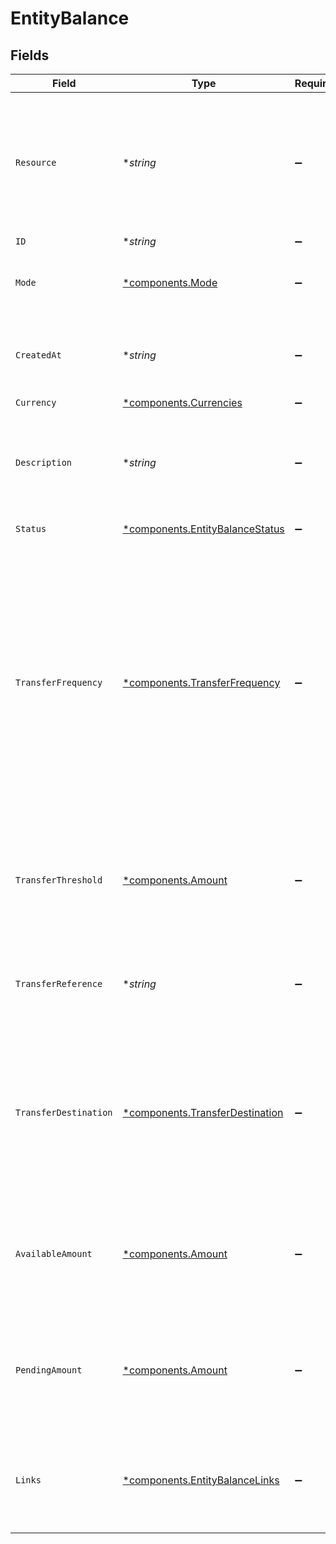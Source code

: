 # EntityBalance


## Fields

| Field                                                                                                                                                                                                                   | Type                                                                                                                                                                                                                    | Required                                                                                                                                                                                                                | Description                                                                                                                                                                                                             | Example                                                                                                                                                                                                                 |
| ----------------------------------------------------------------------------------------------------------------------------------------------------------------------------------------------------------------------- | ----------------------------------------------------------------------------------------------------------------------------------------------------------------------------------------------------------------------- | ----------------------------------------------------------------------------------------------------------------------------------------------------------------------------------------------------------------------- | ----------------------------------------------------------------------------------------------------------------------------------------------------------------------------------------------------------------------- | ----------------------------------------------------------------------------------------------------------------------------------------------------------------------------------------------------------------------- |
| `Resource`                                                                                                                                                                                                              | **string*                                                                                                                                                                                                               | :heavy_minus_sign:                                                                                                                                                                                                      | Indicates the response contains a balance object. Will always contain the string `balance` for this endpoint.                                                                                                           | balance                                                                                                                                                                                                                 |
| `ID`                                                                                                                                                                                                                    | **string*                                                                                                                                                                                                               | :heavy_minus_sign:                                                                                                                                                                                                      | N/A                                                                                                                                                                                                                     | bal_gVMhHKqSSRYJyPsuoPNFH                                                                                                                                                                                               |
| `Mode`                                                                                                                                                                                                                  | [*components.Mode](../../models/components/mode.md)                                                                                                                                                                     | :heavy_minus_sign:                                                                                                                                                                                                      | Whether this entity was created in live mode or in test mode.                                                                                                                                                           | live                                                                                                                                                                                                                    |
| `CreatedAt`                                                                                                                                                                                                             | **string*                                                                                                                                                                                                               | :heavy_minus_sign:                                                                                                                                                                                                      | The entity's date and time of creation, in [ISO 8601](https://en.wikipedia.org/wiki/ISO_8601) format.                                                                                                                   | 2024-03-20T09:13:37.0Z                                                                                                                                                                                                  |
| `Currency`                                                                                                                                                                                                              | [*components.Currencies](../../models/components/currencies.md)                                                                                                                                                         | :heavy_minus_sign:                                                                                                                                                                                                      | N/A                                                                                                                                                                                                                     | EUR                                                                                                                                                                                                                     |
| `Description`                                                                                                                                                                                                           | **string*                                                                                                                                                                                                               | :heavy_minus_sign:                                                                                                                                                                                                      | The description or name of the balance. Can be used to denote the purpose of the balance.                                                                                                                               | Balance description                                                                                                                                                                                                     |
| `Status`                                                                                                                                                                                                                | [*components.EntityBalanceStatus](../../models/components/entitybalancestatus.md)                                                                                                                                       | :heavy_minus_sign:                                                                                                                                                                                                      | The status of the balance.                                                                                                                                                                                              | active                                                                                                                                                                                                                  |
| `TransferFrequency`                                                                                                                                                                                                     | [*components.TransferFrequency](../../models/components/transferfrequency.md)                                                                                                                                           | :heavy_minus_sign:                                                                                                                                                                                                      | The frequency with which the available amount on the balance will be settled to the configured transfer<br/>destination.<br/><br/>Settlements created during weekends or on bank holidays will take place on the next business day. | daily                                                                                                                                                                                                                   |
| `TransferThreshold`                                                                                                                                                                                                     | [*components.Amount](../../models/components/amount.md)                                                                                                                                                                 | :heavy_minus_sign:                                                                                                                                                                                                      | In v2 endpoints, monetary amounts are represented as objects with a `currency` and `value` field.                                                                                                                       |                                                                                                                                                                                                                         |
| `TransferReference`                                                                                                                                                                                                     | **string*                                                                                                                                                                                                               | :heavy_minus_sign:                                                                                                                                                                                                      | The transfer reference set to be included in all the transfers for this balance.                                                                                                                                        | RF12-3456-7890-1234                                                                                                                                                                                                     |
| `TransferDestination`                                                                                                                                                                                                   | [*components.TransferDestination](../../models/components/transferdestination.md)                                                                                                                                       | :heavy_minus_sign:                                                                                                                                                                                                      | The destination where the available amount will be automatically transferred to according to the configured<br/>transfer frequency.                                                                                     |                                                                                                                                                                                                                         |
| `AvailableAmount`                                                                                                                                                                                                       | [*components.Amount](../../models/components/amount.md)                                                                                                                                                                 | :heavy_minus_sign:                                                                                                                                                                                                      | In v2 endpoints, monetary amounts are represented as objects with a `currency` and `value` field.                                                                                                                       |                                                                                                                                                                                                                         |
| `PendingAmount`                                                                                                                                                                                                         | [*components.Amount](../../models/components/amount.md)                                                                                                                                                                 | :heavy_minus_sign:                                                                                                                                                                                                      | In v2 endpoints, monetary amounts are represented as objects with a `currency` and `value` field.                                                                                                                       |                                                                                                                                                                                                                         |
| `Links`                                                                                                                                                                                                                 | [*components.EntityBalanceLinks](../../models/components/entitybalancelinks.md)                                                                                                                                         | :heavy_minus_sign:                                                                                                                                                                                                      | An object with several relevant URLs. Every URL object will contain an `href` and a `type` field.                                                                                                                       |                                                                                                                                                                                                                         |